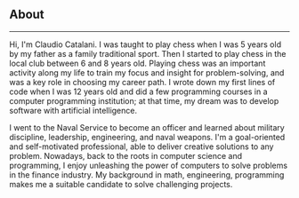 ## About

________________________________________________________________________________________________________________________________________________________________
Hi, I'm Claudio Catalani. I was taught to play chess when I was 5 years old by my father as a family traditional sport. Then I started to play chess in the local club between 6 and 8 years old. Playing chess was an important activity along my life to train my focus and insight for problem-solving, and was a key role in choosing my career path. I wrote down my first lines of code when I was 12 years old and did a few programming courses in a computer programming institution; at that time, my dream was to develop software with artificial intelligence. 

I went to the Naval Service to become an officer and learned about military discipline, leadership, engineering, and naval weapons. I'm a goal-oriented and self-motivated professional, able to deliver creative solutions to any problem. Nowadays, back to the roots in computer science and programming, I enjoy unleashing the power of computers to solve problems in the finance industry. My background in math, engineering, programming makes me a suitable candidate to solve challenging projects. 

<!-- I've extensive experience developing trading applications and algorithmic trading, with my trading algorithms running and new in development since 2016. -->

<!-- 
### Chess
I was taught to play chess when I was 5 years old by my father as a family tradition's sport. Then I started to play chess in the local club between 6 and 8 years old. Playing chess was an important activity along my life to train my focus and insight for my life, and was a key role in choosing my career path ( Military, Computer Science, Machine Learning).

### Coding
I attended to 2 yearly programming courses using FoxPro language. In this course I've been introduced to basic programming concepts as :
 - Sequential execution
 - Conditional execution
 - Iterative execution
 - Data Structures
 - Object Oriented Programming 
As part of the course, I developed a data base program. The course was complemented with long hours of coding at home. Period : Jan 2000 to Dec 2001.

### Trading



- chess
- coding
- navy background
- trading
- back to the roots

 -->
